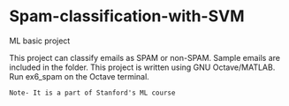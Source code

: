 # Spam-classification-with-SVM
ML basic project

This project can classify emails as SPAM or non-SPAM.
Sample emails are included in the folder.
This project is written using GNU Octave/MATLAB.
Run ex6_spam on the Octave terminal.

``` Note- It is a part of Stanford's ML course ```
